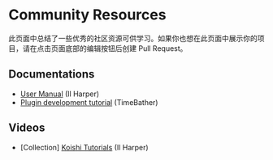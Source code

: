 # Community Resources

此页面中总结了一些优秀的社区资源可供学习。如果你也想在此页面中展示你的项目，请在点击页面底部的编辑按钮后创建 Pull Request。

## Documentations

- [User Manual](https://koishi.ilharper.com/) (Il Harper)
- [Plugin development tutorial](https://mp.weixin.qq.com/mp/appmsgalbum?action=getalbum&album_id=2700565655187865601) (TimeBather)

## Videos

- [Collection] [Koishi Tutorials](https://space.bilibili.com/23224916/channel/collectiondetail?sid=1049866) (Il Harper)
